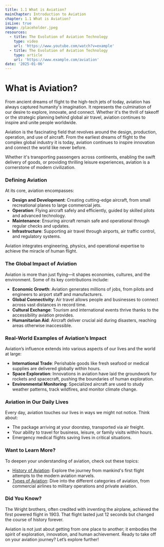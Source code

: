 ```yaml
---
title: 1.1 What is Aviation?
mainChapter: Introduction to Aviation
chapter: 1.1 What is Aviation?
isLive: true
image: /placeholder.jpeg
resources:
  - title: The Evolution of Aviation Technology
    type: video
    url: 'https://www.youtube.com/watch?v=example'
  - title: The Evolution of Aviation Technology
    type: article
    url: 'https://www.example.com/aviation'
date: '2025-01-06'
---
```


# What is Aviation?

From ancient dreams of flight to the high-tech jets of today, aviation has always captured humanity's imagination. It represents the culmination of our desire to explore, innovate, and connect. Whether it's the thrill of takeoff or the strategic planning behind global air travel, aviation continues to inspire and unite people worldwide.

Aviation is the fascinating field that revolves around the design, production, operation, and use of aircraft. From the earliest dreams of flight to the complex global industry it is today, aviation continues to inspire innovation and connect the world like never before.

Whether it's transporting passengers across continents, enabling the swift delivery of goods, or providing thrilling leisure experiences, aviation is a cornerstone of modern civilization.

### **Defining Aviation**
At its core, aviation encompasses:

- **Design and Development**: Creating cutting-edge aircraft, from small recreational planes to large commercial jets.
- **Operation**: Flying aircraft safely and efficiently, guided by skilled pilots and advanced technology.
- **Maintenance**: Ensuring aircraft remain safe and operational through regular checks and updates.
- **Infrastructure**: Supporting air travel through airports, air traffic control, and regulatory systems.

Aviation integrates engineering, physics, and operational expertise to achieve the miracle of human flight.

### **The Global Impact of Aviation**
Aviation is more than just flying—it shapes economies, cultures, and the environment. Some of its key contributions include:

- **Economic Growth**: Aviation generates millions of jobs, from pilots and engineers to airport staff and manufacturers.
- **Global Connectivity**: Air travel allows people and businesses to connect across vast distances in record time.
- **Cultural Exchange**: Tourism and international events thrive thanks to the accessibility aviation provides.
- **Humanitarian Aid**: Aircraft deliver crucial aid during disasters, reaching areas otherwise inaccessible.

### **Real-World Examples of Aviation’s Impact**
Aviation’s influence extends into various aspects of our lives and the world at large:

- **International Trade**: Perishable goods like fresh seafood or medical supplies are delivered globally within hours.
- **Space Exploration**: Innovations in aviation have laid the groundwork for rockets and spacecraft, pushing the boundaries of human exploration.
- **Environmental Monitoring**: Specialized aircraft are used to study weather patterns, track wildfires, and monitor climate change.

### **Aviation in Our Daily Lives**
Every day, aviation touches our lives in ways we might not notice. Think about:

- The package arriving at your doorstep, transported via air freight.
- Your ability to travel for business, leisure, or family visits within hours.
- Emergency medical flights saving lives in critical situations.

### **Want to Learn More?**
To deepen your understanding of aviation, check out these topics:

- [History of Aviation](./history-of-aviation): Explore the journey from mankind's first flight attempts to the modern aviation marvels.
- [Types of Aviation](./types-of-aviation): Dive into the different categories of aviation, from commercial airlines to military operations and private aviation.

### **Did You Know?**
The Wright brothers, often credited with inventing the airplane, achieved the first powered flight in 1903. That flight lasted just 12 seconds but changed the course of history forever.

Aviation is not just about getting from one place to another; it embodies the spirit of exploration, innovation, and human achievement. Ready to take off on your aviation journey? Let’s explore further!
